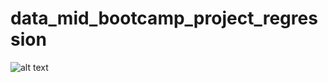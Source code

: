 # data_mid_bootcamp_project_regression


![alt text](https://github.com/[capariusun]/[data_mid_bootcamp_project_regression]/Pictures/real-state-project.jpg?raw=true)
